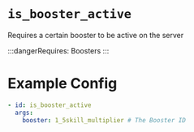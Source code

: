 # `is_booster_active`

Requires a certain booster to be active on the server

:::dangerRequires:
Boosters
:::

# Example Config
```yaml
- id: is_booster_active
  args:
    booster: 1_5skill_multiplier # The Booster ID
```
